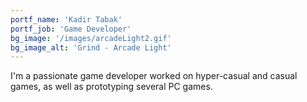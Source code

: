 ```yaml
---
portf_name: 'Kadir Tabak'
portf_job: 'Game Developer'
bg_image: '/images/arcadeLight2.gif'
bg_image_alt: 'Grind - Arcade Light'
---
```

I'm a passionate game developer worked on hyper-casual and casual games, as well as prototyping several PC games.

